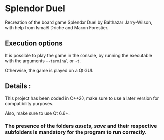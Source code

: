 # Splendor Duel

Recreation of the board game Splendor Duel by Balthazar Jarry-Wilson, with help from Ismaël Driche and Manon Forestier.

## Execution options

It is possible to play the game in the console, by running the executable with the arguments ```--terminal``` or ```-t```.

Otherwise, the game is played on a Qt GUI.

## Details :

This project has been coded in C++20, make sure to use a later version for compatibility purposes.

Also, make sure to use Qt 6.6+.

### The presence of the folders *assets*, *save* and their respective subfolders is mandatory for the program to run correctly.